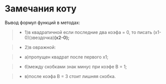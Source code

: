 # Замечания коту #

Вывод формул функций в методах:

> - 1)в квадратичной если последние два коэфа = 0, то писать (х1-0)(звездочка)**(х2-0);**

> - 2)в овражной:

> -  а)пропущен квадрат после первого х1;

> -  б)между скобками знак минус при коэфе В = 1;

> -  в)после коэфа В = 3 стоит лишняя скобка.